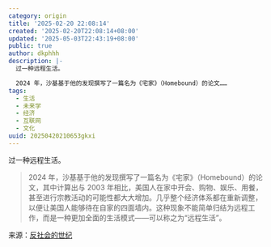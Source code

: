 ```yaml
---
category: origin
title: '2025-02-20 22:08:14'
created: '2025-02-20T22:08:14+08:00'
updated: '2025-05-03T22:43:19+08:00'
public: true
author: dkphhh
description: |-
  过一种远程生活。

  2024 年，沙基基于他的发现撰写了一篇名为《宅家》（Homebound）的论文……
tags:
  - 生活
  - 未来学
  - 经济
  - 互联网
  - 文化
uuid: 20250420210653gkxi
---
```


过一种远程生活。

> 2024 年，沙基基于他的发现撰写了一篇名为《宅家》（Homebound）的论文，其中计算出与 2003 年相比，美国人在家中开会、购物、娱乐、用餐，甚至进行宗教活动的可能性都大大增加。几乎整个经济体系都在重新调整，以便让美国人能够待在自家的四面墙内。这种现象不能简单归结为远程工作，而是一种更加全面的生活模式——可以称之为“远程生活”。

来源：[反社会的世纪](https://mp.weixin.qq.com/s/_6tOXkHsX0TCj9ZZPkhI2g)

